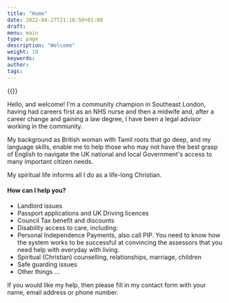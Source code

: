 ```yaml
---
title: "Home"
date: 2022-04-27T21:16:50+01:00
draft:
menu: main
type: page
description: "Welcome"
weight: 10
keywords:
author:
tags:
---
```


{{<floatimageright img="img/portrait.jpg" text="Nalinie Santhamoorthy">}}

Hello, and welcome! I'm a community champion in Southeast London, having had careers first as an NHS nurse and then a midwife and, after a career change and gaining a law degree, I have been a legal advisor working in the community. 

My background as British woman with Tamil roots that go deep, and my language skills, enable me to help those who may not have the best grasp of English to navigate the UK national and local Government's access to many important citizen needs. 

My spiritual life informs all I do as a life-long Christian. 

#### How can I help you?
  - Landlord issues
  - Passport applications and UK Driving licences
  - Council Tax benefit and discounts
  - Disability access to care, including: 
  -  Personal Independence Payments, also call PIP. You need to know how the system works to be successful at convincing the assessors that you need help with everyday with living. 
  - Spiritual (Christian) counselling, relationships, marriage, children 
  - Safe guarding issues
  - Other things ... 

If you would like my help, then please fill in my contact form with your name, email address or phone number. 

